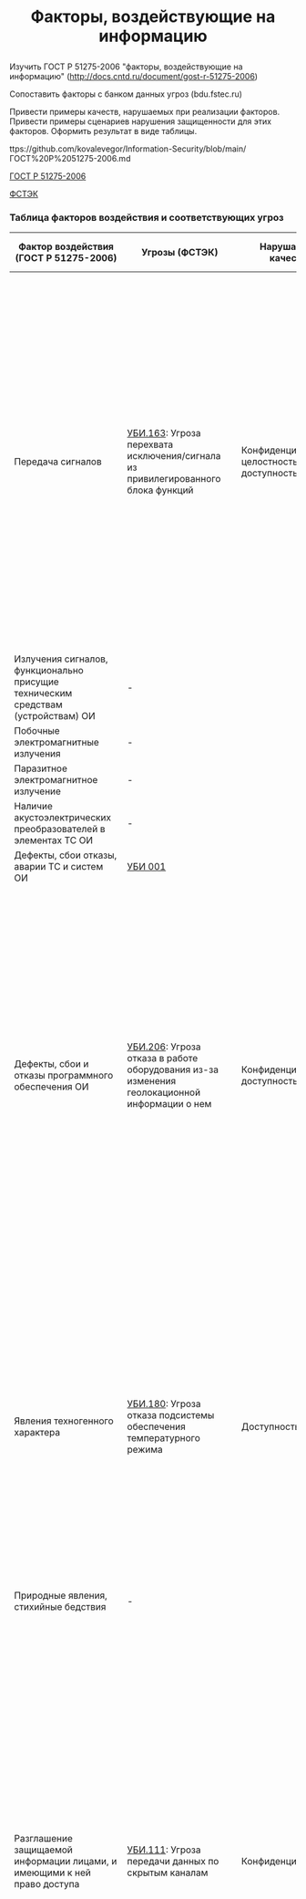 # <p align = "center">Факторы, воздействующие на информацию</p>

Изучить ГОСТ Р 51275-2006 "факторы, воздействующие на информацию" (http://docs.cntd.ru/document/gost-r-51275-2006)

Сопоставить факторы с банком данных угроз (bdu.fstec.ru)

Привести примеры качеств, нарушаемых при реализации факторов. Привести примеры сценариев нарушения защищенности для этих факторов. Оформить результат в виде таблицы.

ttps://github.com/kovalevegor/Information-Security/blob/main/ГОСТ%20Р%2051275-2006.md

[ГОСТ Р 51275-2006](https://github.com/kovalevegor/Information-Security/blob/main/ГОСТ%20Р%2051275-2006.md)

[ФСТЭК](https://bdu.fstec.ru/threat?ajax=threats&size=100)

### Таблица факторов воздействия и соответствующих угроз

| **Фактор воздействия (ГОСТ Р 51275-2006)** | **Угрозы (ФСТЭК)** | **Нарушаемые качества** | **Примеры сценариев нарушения защищенности** |
|---------------------------------------------|----------------------|--------------------------|--------------------------------------------------|
| Передача сигналов  | [УБИ.163](https://bdu.fstec.ru/threat/ubi.163): Угроза перехвата исключения/сигнала из привилегированного блока функций | Конфиденциальность, целостность, доступность | Нарушитель настраивает систему или программное обеспечение для перехвата исключений, сгенерированных привилегированным блоком функций. При возникновении исключения, нарушитель получает доступ к информации о состоянии программы и данных, с которыми она работает. Нарушитель анализирует перехваченные исключения, извлекая из них информацию о защищаемых данных или системных командах. Нарушитель использует полученную информацию для несанкционированного доступа к защищаемой информации или выполнения привилегированных команд.  |
| Излучения сигналов, функционально присущие техническим средствам (устройствам) ОИ | - |  |  |
| Побочные электромагнитные излучения | - |  |  |
| Паразитное электромагнитное излучение | - |  |  |
| Наличие акустоэлектрических преобразователей в элементах ТС ОИ |- |  |  |
| Дефекты, сбои отказы, аварии ТС и систем ОИ | [УБИ 001]() |  |  |
| Дефекты, сбои и отказы программного обеспечения ОИ | [УБИ.206](https://bdu.fstec.ru/threat/ubi.206): Угроза отказа в работе оборудования из-за изменения геолокационной информации о нем | Конфиденциальность, доступность | Нарушитель определяет текущую геолокацию оборудования с ЧПУ и изучает механизмы её определения. Нарушитель перемещает оборудование в другое местоположение, изменяя его геолокационные координаты. Нарушитель пытается изменить геолокационные данные оборудования в системе управления, подделывая информацию о его расположении. При обнаружении измененной геолокационной информации система управления принимает решение о прекращении работы оборудования с ЧПУ, считая его перемещенным в недопустимое местоположение. |
| Явления техногенного характера | [УБИ.180](https://bdu.fstec.ru/threat/ubi.180): Угроза отказа подсистемы обеспечения температурного режима | Доступность | Отключение или вывод из строя вентиляции и температурных приборов приводит к нарушению температурного режима. Температура внутри системы начинает превышать допустимые значения, что вызывает перегрев и возможное повреждение компонентов системы. Из-за перегрева выходят из строя критически важные компоненты системы, что приводит к системному сбою или повреждению всей системы. Это может вызвать остановку работы сервисов, утрату данных и необходимость дорогостоящего ремонта. |
| Природные явления, стихийные бедствия | - |  |  |
| Разглашение защищаемой информации лицами, и имеющими к ней право доступа | [УБИ.111](https://bdu.fstec.ru/threat/ubi.111): Угроза передачи данных по скрытым каналам | Конфиденциальность | Легальный пользователь, имеющий права на установку программного обеспечения в системе, устанавливает специализированное ПО, которое может внедрять защищаемую информацию в легитимные пакеты данных. Это ПО может быть маскирующим или использующим методы стеганографии. Специализированное ПО собирает защищаемую информацию и маскирует её под служебные протоколы или внедряет в легитимно передаваемые данные. Злоумышленник передает эти данные по сети, используя легитимные каналы связи, такие как электронная почта, веб-трафик или съёмные носители. На стороне получателя, злоумышленник получает эти данные и использует соответствующее ПО для их извлечения и расшифровки. |
| Неправомерные действия со стороны лиц, и имеющих право доступа к защищаемой информации | [УБИ.063](https://bdu.fstec.ru/threat/ubi.063v): Угроза некорректного использования функционала программного и аппаратного обеспечения | Конфиденциальность, целостность, доступность | Злоумышленник изучает документацию и возможности программных и аппаратных средств, чтобы выявить потенциальные слабости и нестандартные способы их использования. Он получает доступ к системе, возможно, под видом легитимного пользователя. Злоумышленник вводит нестандартные или некорректные команды, которые не ожидаются системой. Например, команда может использовать функцию системы таким образом, чтобы она выполняла деструктивные действия, такие как удаление данных, переполнение буфера или запуск несанкционированных процессов. |
| Несанкционированный доступ к информации | [УБИ.074](https://bdu.fstec.ru/threat/ubi.074): Угроза несанкционированного доступа к аутентификационной информации | Конфиденциальность | Злоумышленник получает физический или удаленный доступ к компьютеру. Это может быть достигнуто через эксплуатацию уязвимостей в ПО, социальную инженерию или использование вредоносного ПО. Злоумышленник использует специальные инструменты или скрипты для сканирования оперативной памяти компьютера, чтобы найти и извлечь пароли и учетные данные, которые временно сохраняются там. Это может быть достигнуто через использование дебаггера или других программных инструментов для анализа памяти. Злоумышленник ищет файлы, которые могут содержать пароли и учетные данные, например, файлы конфигураций, файлы сессий или текстовые файлы с открытыми паролями. Эти файлы могут быть скопированы на внешние носители или отправлены злоумышленнику через интернет. |
| Недостатки организационного обеспечения защиты информации | [УБИ.098](https://bdu.fstec.ru/threat/ubi.098): Угроза обнаружения открытых портов и идентификации привязанных к ним сетевых служб | Конфиденциальность | Злоумышленник получает доступ к дискредитируемой вычислительной сети, возможно, через эксплойт, фишинговую атаку или с использованием скомпрометированных учетных данных. Злоумышленник использует специализированное программное обеспечение для сканирования сетевых портов системы. Сканирование позволяет выявить открытые порты и определить, какие сервисы на них работают. Определяется, по каким портам можно осуществлять деструктивные воздействия напрямую, а по каким требуется обход межсетевых экранов. Для атак на защищенные порты могут быть применены специальные техники обхода, такие как туннелирование, фрагментация пакетов или использование легитимных сервисов для скрытого доступа. |
| Ошибки обслуживающего персонала ОИ | [УБИ.097](https://bdu.fstec.ru/threat/ubi.097): Угроза несогласованности правил доступа к большим данным | Конфиденциальность, доступность | Обслуживающий персонал или администраторы системы допускают ошибки при назначении прав доступа пользователям. Пользователь, получивший избыточные привилегии, получает доступ к защищаемой информации, к которой он не должен иметь доступа. Это может привести к утечке конфиденциальной информации или её неправомерному использованию. |
| Доступ к защищаемой информации с применением технических средств | [УБИ.088](https://bdu.fstec.ru/threat/ubi.088): Угроза несанкционированного копирования защищаемой информации | Конфиденциальность | Злоумышленник получает доступ к системе через уязвимость в программном обеспечении, фишинговую атаку, кражу учетных данных или социальную инженерию. Злоумышленник использует учетную запись с недостаточно ограниченными правами доступа. Злоумышленник осуществляет поиск конфиденциальной информации в системе, используя имеющиеся права доступа. Он находит файлы, документы или базы данных, содержащие защищаемую информацию. Злоумышленник копирует найденную информацию на съемный носитель (USB-накопитель, внешний жесткий диск) или загружает её в облачное хранилище, доступное вне системы. Если информация обрабатывается в нешифрованном виде, злоумышленник делает копию именно в этот момент. |
| Несанкционированный доступ к защищаемой информации | [УБИ.023](https://bdu.fstec.ru/threat/ubi.023): Угроза изменения компонентов информационной (автоматизированной) системы | Конфиденциальность, целостность, доступность | Злоумышленник получает доступ к сети, файлам и внедряет закладки путем несанкционированного изменения программных или аппаратных средств информационной системы. Это позволяет ему или другому нарушителю осуществлять несанкционированные действия. |
| Блокирование доступа к защищаемой информации путем перегрузки технических средств обработки информации ложными заявками на ее обработку | [УБИ.029](https://bdu.fstec.ru/threat/ubi.029): Угроза использования вычислительных ресурсов суперкомпьютера «паразитными» процессами | Доступность | Злоумышленник получает доступ к суперкомпьютеру, возможно, через учетную запись с недостаточными мерами безопасности. Вредоносное ПО или скрипт подготавливается для запуска на суперкомпьютере. Злоумышленник запускает задание, которое создаёт большое количество процессов-потомков. Эти процессы не завершаются корректно после выполнения задания и продолжают оставаться в памяти. Вредоносное ПО запускается и начинает создавать дополнительные процессы, маскируясь под легитимные задачи. |
| Действия криминальных групп и отдельных преступных субъектов | [УБИ.061](https://bdu.fstec.ru/threat/ubi.061?viewtype=list): Угроза некорректного задания структуры данных транзакции | Целостность, доступность | Злоумышленник получает доступ к клиентскому приложению или базе данных с возможностью выполнения транзакций. Злоумышленник изучает механизм обработки транзакций и ищет уязвимости. Злоумышленник инициирует транзакцию и прерывает её выполнение, что приводит к неполному выполнению. Например, транзакция может быть прервана на этапе передачи данных, что приводит к некорректным или неполным записям в базе данных. |
| Искажение, уничтожение или блокирование информации с применением технических средств | [УБИ.006](https://bdu.fstec.ru/threat/ubi.006): Угроза внедрения кода или данных | Конфиденциальность, доступность, целостность | Злоумышленник внедряет вредоносный код в информационную систему или IoT-устройство через уязвимости ПО, слабую антивирусную защиту или открытый Telnet-порт. Код активируется вручную пользователем, автоматически при наступлении определенных условий или с использованием учетных данных по умолчанию. |

